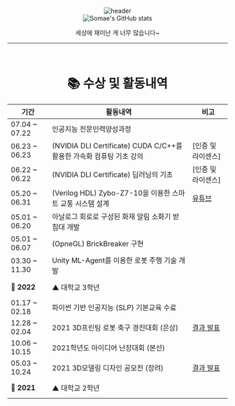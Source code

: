 <div align="center">
  
 ![header](https://capsule-render.vercel.app/api?type=waving&color=gradient&height=250&section=header&text=DDoch98&fontSize=90)
<br>
 ![Somae's GitHub stats](https://github-readme-stats.vercel.app/api?username=DDoch98&show_icons=true&theme=radical)
  
세상에 재미난 게 너무 많습니다~ <br>
  
<hr>
<br>  
  
# 📚 수상 및 활동내역

| 기간 | 활동내역 | 비고 | 
|-|-|-| 
| 07.04 ~ 07.22 | 인공지능 전문인력양성과정 || 
| 06.23 ~ 06.23 | (NVIDIA DLI Certificate) CUDA C/C++를 활용한 가속화 컴퓨팅 기초 강의 | [인증 및 라이센스] | 
| 06.22 ~ 06.22 | (NVIDIA DLI Certificate) 딥러닝의 기초 | [인증 및 라이센스] | 
| 05.20 ~ 06.31 | (Verilog HDL) Zybo-Z7-10을 이용한 스마트 교통 시스템 설계 | [유튜브](https://www.youtube.com/watch?v=kW21m16Q5Mc) | 
| 05.01 ~ 06.20 | 아날로그 회로로 구성된 화재 알림 소화기 받침대 개발 || 
| 05.01 ~ 06.07 | (OpneGL) BrickBreaker 구현 ||
| 03.30 ~ 11.30 | Unity ML-Agent를 이용한 로봇 주행 기술 개발 || 
| **🚩 2022** | ▲ 대학교 3학년 | <br><br> |
| 01.17 ~ 02.18 | 파이썬 기반 인공지능 (SLP) 기본교육 수료 ||
| 12.28 ~ 02.04 | 2021 3D프린팅 로봇 축구 경진대회 (은상) |[결과 발표](./image/로봇축구_은상.png)|
| 10.06 ~ 10.15 | 2021학년도 아이디어 난장대회 (본선) || 
| 05.03 ~ 10.24 | 2021 3D모델링 디자인 공모전 (장려) | [결과 발표](./image/KPC_장려.JPG) | 
| **🚩 2021** | ▲ 대학교 2학년 | <br><br> |
